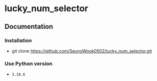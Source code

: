 # lucky_num_selector

## Documentation

### Installation

- git clone https://github.com/SeungWook0502/lucky_num_selector.git

### Use Python version

- `3.10.6`
